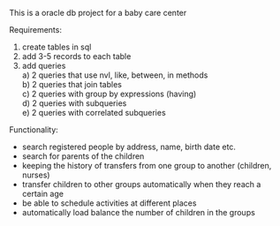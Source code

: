 This is a oracle db project for a baby care center  

Requirements:

1. create tables in sql  
2. add 3-5 records to each table  
3. add queries  
	a) 2 queries that use nvl, like, between, in methods  
	b) 2 queries that join tables  
	c) 2 queries with group by expressions (having)  
	d) 2 queries with subqueries  
	e) 2 queries with correlated subqueries  

Functionality:  

- search registered people by address, name, birth date etc.
- search for parents of the children
- keeping the history of transfers from one group to another (children, nurses)
- transfer children to other groups automatically when they reach a certain age
- be able to schedule activities at different places
- automatically load balance the number of children in the groups
